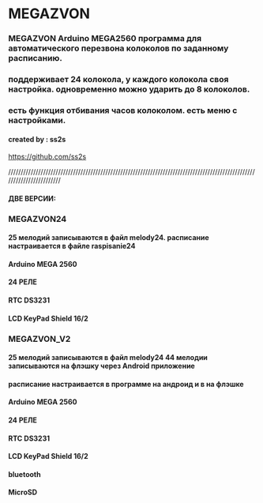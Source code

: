 # MEGAZVON

### MEGAZVON  Arduino MEGA2560 программа для автоматического перезвона колоколов по заданному расписанию.

### поддерживает 24 колокола, у каждого колокола своя настройка. одновременно можно ударить до 8 колоколов.
### есть функция отбивания часов колоколом. есть меню с настройками.

#### created by : ss2s
<https://github.com/ss2s>

////////////////////////////////////////////////////////////////////////////////////////////////////////////////////////

#### ДВЕ ВЕРСИИ:

### MEGAZVON24
#### 25 мелодий записываются в файл melody24. расписание настраивается в файле raspisanie24
#### Arduino MEGA 2560
#### 24 РЕЛЕ
#### RTC DS3231
#### LCD KeyPad Shield 16/2

### MEGAZVON_V2
#### 25 мелодий записываются в файл melody24 44 мелодии записываются на флэшку через Android приложение
#### расписание настраивается в программе на андроид и в на флэшке
#### Arduino MEGA 2560
#### 24 РЕЛЕ
#### RTC DS3231
#### LCD KeyPad Shield 16/2
#### bluetooth
#### MicroSD
